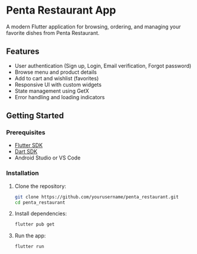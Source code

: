# Penta Restaurant App

A modern Flutter application for browsing, ordering, and managing your favorite dishes from Penta Restaurant.

## Features

- User authentication (Sign up, Login, Email verification, Forgot password)
- Browse menu and product details
- Add to cart and wishlist (favorites)
- Responsive UI with custom widgets
- State management using GetX
- Error handling and loading indicators

## Getting Started

### Prerequisites

- [Flutter SDK](https://flutter.dev/docs/get-started/install)
- [Dart SDK](https://dart.dev/get-dart)
- Android Studio or VS Code

### Installation

1. Clone the repository:
   ```sh
   git clone https://github.com/yourusername/penta_restaurant.git
   cd penta_restaurant
2. Install dependencies:
   ```sh
   flutter pub get
3. Run the app:
   ```sh
   flutter run